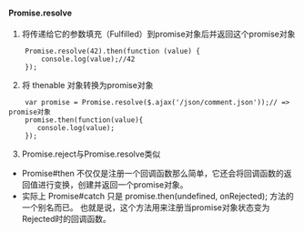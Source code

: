 #### Promise.resolve
1. 将传递给它的参数填充（Fulfilled）到promise对象后并返回这个promise对象
````
    Promise.resolve(42).then(function (value) {
        console.log(value);//42
    });
````
2. 将 thenable 对象转换为promise对象
````
    var promise = Promise.resolve($.ajax('/json/comment.json'));// => promise对象
    promise.then(function(value){
       console.log(value);
    });

````
3. Promise.reject与Promise.resolve类似

-  Promise#then 不仅仅是注册一个回调函数那么简单，它还会将回调函数的返回值进行变换，创建并返回一个promise对象。
- 实际上 Promise#catch 只是 promise.then(undefined, onRejected); 方法的一个别名而已。 也就是说，这个方法用来注册当promise对象状态变为Rejected时的回调函数。
